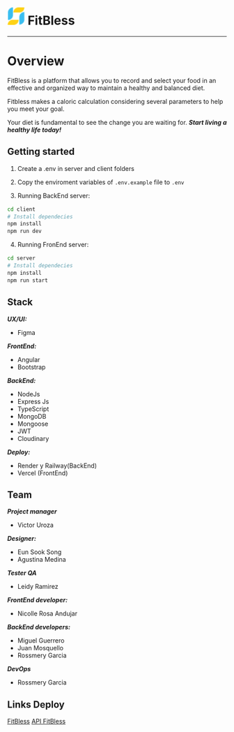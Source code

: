 <h1><img src="./client/src/assets/img/Logo.png" alt="Urban Food Logo" width="40px"></img> FitBless</h1>

___
# Overview

FitBless is a platform that allows you to record and select your food in an effective and organized way to maintain a healthy and balanced diet.

Fitbless makes a caloric calculation considering several parameters to help you meet your goal.

Your diet is fundamental to see the change you are waiting for. ***Start living a healthy life today!***

## Getting started

1. Create a .env in server and client folders

2. Copy the enviroment variables of `.env.example` file to `.env`
3. Running BackEnd server:

```bash
cd client
# Install dependecies
npm install
npm run dev

```
4. Running FronEnd server:
```bash
cd server
# Install dependecies
npm install
npm run start
```

## Stack

***UX/UI:***
- Figma

***FrontEnd:***
- Angular
- Bootstrap

***BackEnd:***
- NodeJs
- Express Js
- TypeScript
- MongoDB
- Mongoose
- JWT
- Cloudinary

***Deploy:***
- Render y Railway(BackEnd)
- Vercel (FrontEnd)

## Team

***Project manager***
- Victor Uroza

***Designer:***
- Eun Sook Song
- Agustina Medina

***Tester QA***
- Leidy Ramirez

***FrontEnd developer:***
- Nicolle Rosa Andujar

***BackEnd developers:***
- Miguel Guerrero
- Juan Mosquello
- Rossmery Garcia

***DevOps***
- Rossmery Garcia

## Links Deploy
[FitBless](https://s7-07-t-angular.vercel.app/)
[API FitBless](https://s7-clone-production.up.railway.app/)